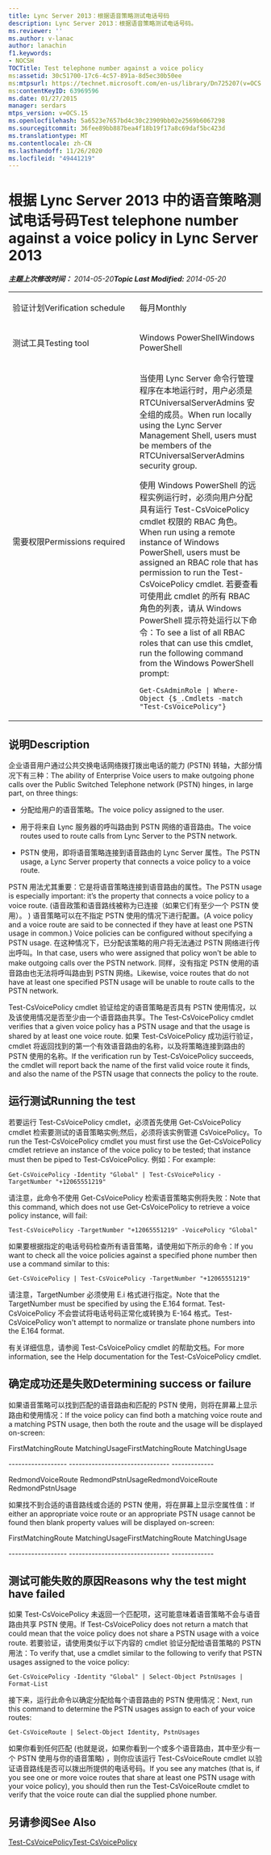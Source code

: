 ```yaml
---
title: Lync Server 2013：根据语音策略测试电话号码
description: Lync Server 2013：根据语音策略测试电话号码。
ms.reviewer: ''
ms.author: v-lanac
author: lanachin
f1.keywords:
- NOCSH
TOCTitle: Test telephone number against a voice policy
ms:assetid: 30c51700-17c6-4c57-891a-8d5ec30b50ee
ms:mtpsurl: https://technet.microsoft.com/en-us/library/Dn725207(v=OCS.15)
ms:contentKeyID: 63969596
ms.date: 01/27/2015
manager: serdars
mtps_version: v=OCS.15
ms.openlocfilehash: 5a6523e7657bd4c30c23909bb02e2569b6067298
ms.sourcegitcommit: 36fee89bb887bea4f18b19f17a8c69daf5bc423d
ms.translationtype: MT
ms.contentlocale: zh-CN
ms.lasthandoff: 11/26/2020
ms.locfileid: "49441219"
---
```

# <a name="test-telephone-number-against-a-voice-policy-in-lync-server-2013"></a><span data-ttu-id="74400-103">根据 Lync Server 2013 中的语音策略测试电话号码</span><span class="sxs-lookup"><span data-stu-id="74400-103">Test telephone number against a voice policy in Lync Server 2013</span></span>

<div data-xmlns="http://www.w3.org/1999/xhtml">

<div class="topic" data-xmlns="http://www.w3.org/1999/xhtml" data-msxsl="urn:schemas-microsoft-com:xslt" data-cs="https://msdn.microsoft.com/">

<div data-asp="https://msdn2.microsoft.com/asp">



</div>

<div id="mainSection">

<div id="mainBody"><span data-ttu-id="74400-104">

<span> </span></span><span class="sxs-lookup"><span data-stu-id="74400-104">

<span> </span></span></span>

<span data-ttu-id="74400-105">_**主题上次修改时间：** 2014-05-20_</span><span class="sxs-lookup"><span data-stu-id="74400-105">_**Topic Last Modified:** 2014-05-20_</span></span>


<table>
<colgroup>
<col style="width: 50%" />
<col style="width: 50%" />
</colgroup>
<tbody>
<tr class="odd">
<td><p><span data-ttu-id="74400-106">验证计划</span><span class="sxs-lookup"><span data-stu-id="74400-106">Verification schedule</span></span></p></td>
<td><p><span data-ttu-id="74400-107">每月</span><span class="sxs-lookup"><span data-stu-id="74400-107">Monthly</span></span></p></td>
</tr>
<tr class="even">
<td><p><span data-ttu-id="74400-108">测试工具</span><span class="sxs-lookup"><span data-stu-id="74400-108">Testing tool</span></span></p></td>
<td><p><span data-ttu-id="74400-109">Windows PowerShell</span><span class="sxs-lookup"><span data-stu-id="74400-109">Windows PowerShell</span></span></p></td>
</tr>
<tr class="odd">
<td><p><span data-ttu-id="74400-110">需要权限</span><span class="sxs-lookup"><span data-stu-id="74400-110">Permissions required</span></span></p></td>
<td><p><span data-ttu-id="74400-111">当使用 Lync Server 命令行管理程序在本地运行时，用户必须是 RTCUniversalServerAdmins 安全组的成员。</span><span class="sxs-lookup"><span data-stu-id="74400-111">When run locally using the Lync Server Management Shell, users must be members of the RTCUniversalServerAdmins security group.</span></span></p>
<p><span data-ttu-id="74400-112">使用 Windows PowerShell 的远程实例运行时，必须向用户分配具有运行 Test-CsVoicePolicy cmdlet 权限的 RBAC 角色。</span><span class="sxs-lookup"><span data-stu-id="74400-112">When run using a remote instance of Windows PowerShell, users must be assigned an RBAC role that has permission to run the Test-CsVoicePolicy cmdlet.</span></span> <span data-ttu-id="74400-113">若要查看可使用此 cmdlet 的所有 RBAC 角色的列表，请从 Windows PowerShell 提示符处运行以下命令：</span><span class="sxs-lookup"><span data-stu-id="74400-113">To see a list of all RBAC roles that can use this cmdlet, run the following command from the Windows PowerShell prompt:</span></span></p>
<p><code>Get-CsAdminRole | Where-Object {$_.Cmdlets -match &quot;Test-CsVoicePolicy&quot;}</code></p></td>
</tr>
</tbody>
</table>


<div>

## <a name="description"></a><span data-ttu-id="74400-114">说明</span><span class="sxs-lookup"><span data-stu-id="74400-114">Description</span></span>

<span data-ttu-id="74400-115">企业语音用户通过公共交换电话网络拨打拨出电话的能力 (PSTN) 转轴，大部分情况下有三种：</span><span class="sxs-lookup"><span data-stu-id="74400-115">The ability of Enterprise Voice users to make outgoing phone calls over the Public Switched Telephone network (PSTN) hinges, in large part, on three things:</span></span>

  - <span data-ttu-id="74400-116">分配给用户的语音策略。</span><span class="sxs-lookup"><span data-stu-id="74400-116">The voice policy assigned to the user.</span></span>

  - <span data-ttu-id="74400-117">用于将来自 Lync 服务器的呼叫路由到 PSTN 网络的语音路由。</span><span class="sxs-lookup"><span data-stu-id="74400-117">The voice routes used to route calls from Lync Server to the PSTN network.</span></span>

  - <span data-ttu-id="74400-118">PSTN 使用，即将语音策略连接到语音路由的 Lync Server 属性。</span><span class="sxs-lookup"><span data-stu-id="74400-118">The PSTN usage, a Lync Server property that connects a voice policy to a voice route.</span></span>

<span data-ttu-id="74400-119">PSTN 用法尤其重要：它是将语音策略连接到语音路由的属性。</span><span class="sxs-lookup"><span data-stu-id="74400-119">The PSTN usage is especially important: it’s the property that connects a voice policy to a voice route.</span></span> <span data-ttu-id="74400-120"> (语音政策和语音路线被称为已连接（如果它们有至少一个 PSTN 使用）。 ) 语音策略可以在不指定 PSTN 使用的情况下进行配置。</span><span class="sxs-lookup"><span data-stu-id="74400-120">(A voice policy and a voice route are said to be connected if they have at least one PSTN usage in common.) Voice policies can be configured without specifying a PSTN usage.</span></span> <span data-ttu-id="74400-121">在这种情况下，已分配该策略的用户将无法通过 PSTN 网络进行传出呼叫。</span><span class="sxs-lookup"><span data-stu-id="74400-121">In that case, users who were assigned that policy won't be able to make outgoing calls over the PSTN network.</span></span> <span data-ttu-id="74400-122">同样，没有指定 PSTN 使用的语音路由也无法将呼叫路由到 PSTN 网络。</span><span class="sxs-lookup"><span data-stu-id="74400-122">Likewise, voice routes that do not have at least one specified PSTN usage will be unable to route calls to the PSTN network.</span></span>

<span data-ttu-id="74400-123">Test-CsVoicePolicy cmdlet 验证给定的语音策略是否具有 PSTN 使用情况，以及该使用情况是否至少由一个语音路由共享。</span><span class="sxs-lookup"><span data-stu-id="74400-123">The Test-CsVoicePolicy cmdlet verifies that a given voice policy has a PSTN usage and that the usage is shared by at least one voice route.</span></span> <span data-ttu-id="74400-124">如果 Test-CsVoicePolicy 成功运行验证，cmdlet 将返回找到的第一个有效语音路由的名称，以及将策略连接到路由的 PSTN 使用的名称。</span><span class="sxs-lookup"><span data-stu-id="74400-124">If the verification run by Test-CsVoicePolicy succeeds, the cmdlet will report back the name of the first valid voice route it finds, and also the name of the PSTN usage that connects the policy to the route.</span></span>

</div>

<div>

## <a name="running-the-test"></a><span data-ttu-id="74400-125">运行测试</span><span class="sxs-lookup"><span data-stu-id="74400-125">Running the test</span></span>

<span data-ttu-id="74400-126">若要运行 Test-CsVoicePolicy cmdlet，必须首先使用 Get-CsVoicePolicy cmdlet 检索要测试的语音策略实例;然后，必须将该实例管道 CsVoicePolicy。</span><span class="sxs-lookup"><span data-stu-id="74400-126">To run the Test-CsVoicePolicy cmdlet you must first use the Get-CsVoicePolicy cmdlet retrieve an instance of the voice policy to be tested; that instance must then be piped to Test-CsVoicePolicy.</span></span> <span data-ttu-id="74400-127">例如：</span><span class="sxs-lookup"><span data-stu-id="74400-127">For example:</span></span>

`Get-CsVoicePolicy -Identity "Global" | Test-CsVoicePolicy -TargetNumber "+12065551219"`

<span data-ttu-id="74400-128">请注意，此命令不使用 Get-CsVoicePolicy 检索语音策略实例将失败：</span><span class="sxs-lookup"><span data-stu-id="74400-128">Note that this command, which does not use Get-CsVoicePolicy to retrieve a voice policy instance, will fail:</span></span>

`Test-CsVoicePolicy -TargetNumber "+12065551219" -VoicePolicy "Global"`

<span data-ttu-id="74400-129">如果要根据指定的电话号码检查所有语音策略，请使用如下所示的命令：</span><span class="sxs-lookup"><span data-stu-id="74400-129">If you want to check all the voice policies against a specified phone number then use a command similar to this:</span></span>

`Get-CsVoicePolicy | Test-CsVoicePolicy -TargetNumber "+12065551219"`

<span data-ttu-id="74400-130">请注意，TargetNumber 必须使用 E.i 格式进行指定。</span><span class="sxs-lookup"><span data-stu-id="74400-130">Note that the TargetNumber must be specified by using the E.164 format.</span></span> <span data-ttu-id="74400-131">Test-CsVoicePolicy 不会尝试将电话号码正常化或转换为 E-164 格式。</span><span class="sxs-lookup"><span data-stu-id="74400-131">Test-CsVoicePolicy won't attempt to normalize or translate phone numbers into the E.164 format.</span></span>

<span data-ttu-id="74400-132">有关详细信息，请参阅 Test-CsVoicePolicy cmdlet 的帮助文档。</span><span class="sxs-lookup"><span data-stu-id="74400-132">For more information, see the Help documentation for the Test-CsVoicePolicy cmdlet.</span></span>

</div>

<div>

## <a name="determining-success-or-failure"></a><span data-ttu-id="74400-133">确定成功还是失败</span><span class="sxs-lookup"><span data-stu-id="74400-133">Determining success or failure</span></span>

<span data-ttu-id="74400-134">如果语音策略可以找到匹配的语音路由和匹配的 PSTN 使用，则将在屏幕上显示路由和使用情况：</span><span class="sxs-lookup"><span data-stu-id="74400-134">If the voice policy can find both a matching voice route and a matching PSTN usage, then both the route and the usage will be displayed on-screen:</span></span>

<span data-ttu-id="74400-135">FirstMatchingRoute MatchingUsage</span><span class="sxs-lookup"><span data-stu-id="74400-135">FirstMatchingRoute MatchingUsage</span></span>

<span data-ttu-id="74400-136">\------------------ -------------</span><span class="sxs-lookup"><span data-stu-id="74400-136">\------------------ -------------</span></span>

<span data-ttu-id="74400-137">RedmondVoiceRoute RedmondPstnUsage</span><span class="sxs-lookup"><span data-stu-id="74400-137">RedmondVoiceRoute RedmondPstnUsage</span></span>

<span data-ttu-id="74400-138">如果找不到合适的语音路线或合适的 PSTN 使用，将在屏幕上显示空属性值：</span><span class="sxs-lookup"><span data-stu-id="74400-138">If either an appropriate voice route or an appropriate PSTN usage cannot be found then blank property values will be displayed on-screen:</span></span>

<span data-ttu-id="74400-139">FirstMatchingRoute MatchingUsage</span><span class="sxs-lookup"><span data-stu-id="74400-139">FirstMatchingRoute MatchingUsage</span></span>

<span data-ttu-id="74400-140">\------------------ -------------</span><span class="sxs-lookup"><span data-stu-id="74400-140">\------------------ -------------</span></span>

</div>

<div>

## <a name="reasons-why-the-test-might-have-failed"></a><span data-ttu-id="74400-141">测试可能失败的原因</span><span class="sxs-lookup"><span data-stu-id="74400-141">Reasons why the test might have failed</span></span>

<span data-ttu-id="74400-142">如果 Test-CsVoicePolicy 未返回一个匹配项，这可能意味着语音策略不会与语音路由共享 PSTN 使用。</span><span class="sxs-lookup"><span data-stu-id="74400-142">If Test-CsVoicePolicy does not return a match that could mean that the voice policy does not share a PSTN usage with a voice route.</span></span> <span data-ttu-id="74400-143">若要验证，请使用类似于以下内容的 cmdlet 验证分配给语音策略的 PSTN 用法：</span><span class="sxs-lookup"><span data-stu-id="74400-143">To verify that, use a cmdlet similar to the following to verify that PSTN usages assigned to the voice policy:</span></span>

`Get-CsVoicePolicy -Identity "Global" | Select-Object PstnUsages | Format-List`

<span data-ttu-id="74400-144">接下来，运行此命令以确定分配给每个语音路由的 PSTN 使用情况：</span><span class="sxs-lookup"><span data-stu-id="74400-144">Next, run this command to determine the PSTN usages assign to each of your voice routes:</span></span>

`Get-CsVoiceRoute | Select-Object Identity, PstnUsages`

<span data-ttu-id="74400-145">如果你看到任何匹配 (也就是说，如果你看到一个或多个语音路由，其中至少有一个 PSTN 使用与你的语音策略) ，则你应该运行 Test-CsVoiceRoute cmdlet 以验证语音路线是否可以拨出所提供的电话号码。</span><span class="sxs-lookup"><span data-stu-id="74400-145">If you see any matches (that is, if you see one or more voice routes that share at least one PSTN usage with your voice policy), you should then run the Test-CsVoiceRoute cmdlet to verify that the voice route can dial the supplied phone number.</span></span>

</div>

<div>

## <a name="see-also"></a><span data-ttu-id="74400-146">另请参阅</span><span class="sxs-lookup"><span data-stu-id="74400-146">See Also</span></span>


[<span data-ttu-id="74400-147">Test-CsVoicePolicy</span><span class="sxs-lookup"><span data-stu-id="74400-147">Test-CsVoicePolicy</span></span>](https://docs.microsoft.com/powershell/module/skype/Test-CsVoicePolicy)  
  

<span data-ttu-id="74400-148"></div>

</div>

<span> </span>

</div>

</div>

</span><span class="sxs-lookup"><span data-stu-id="74400-148"></div>

</div>

<span> </span>

</div>

</div>

</span></span></div>

